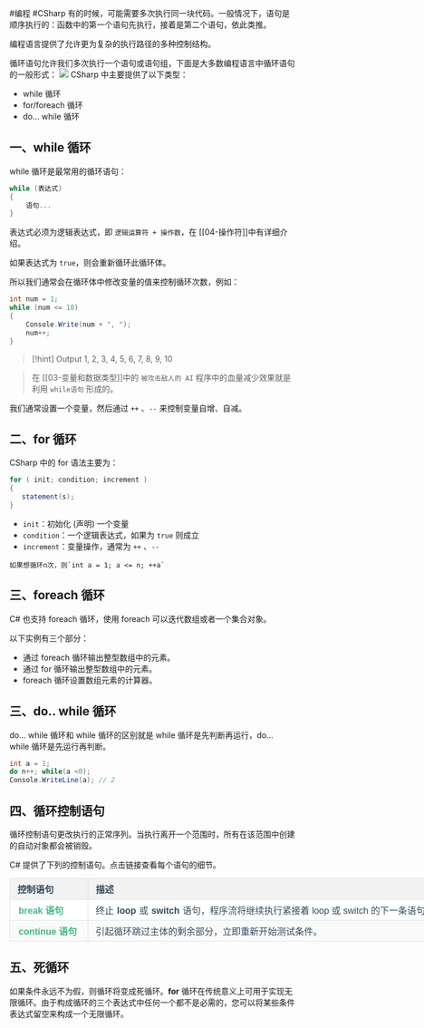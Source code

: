 #编程 #CSharp
有的时候，可能需要多次执行同一块代码。一般情况下，语句是顺序执行的：函数中的第一个语句先执行，接着是第二个语句，依此类推。

编程语言提供了允许更为复杂的执行路径的多种控制结构。

循环语句允许我们多次执行一个语句或语句组，下面是大多数编程语言中循环语句的一般形式：
![](循环语句.png)
CSharp 中主要提供了以下类型：
- while 循环
- for/foreach 循环
- do... while 循环

## 一、while 循环

while 循环是最常用的循环语句：

```C#
while (表达式)
{
	语句...
}
```

表达式必须为逻辑表达式，即 `逻辑运算符 + 操作数`，在 [[04-操作符]]中有详细介绍。

如果表达式为 `true`，则会重新循环此循环体。

所以我们通常会在循环体中修改变量的值来控制循环次数，例如：

```C#
int num = 1;
while (num <= 10)
{
	Console.Write(num + ", ");
	num++;
}
```

> [!hint] Output
> 1, 2, 3, 4, 5, 6, 7, 8, 9, 10

> 在 [[03-变量和数据类型]]中的 `被攻击敌人的 AI` 程序中的血量减少效果就是利用 `while语句` 形成的。


我们通常设置一个变量，然后通过 `++` 、`--` 来控制变量自增、自减。

## 二、for 循环

CSharp 中的 for 语法主要为：
```C#
for ( init; condition; increment )
{
   statement(s);
}
```

-  `init`：初始化 (声明) 一个变量
- `condition`：一个逻辑表达式，如果为 `true` 则成立
- `increment`：变量操作，通常为 `++` 、`--`


```ad-Prompt
如果想循环n次，则`int a = 1; a <= n; ++a`
```

## 三、foreach 循环

C# 也支持 foreach 循环，使用 foreach 可以迭代数组或者一个集合对象。

以下实例有三个部分：
-   通过 foreach 循环输出整型数组中的元素。
-   通过 for 循环输出整型数组中的元素。
-   foreach 循环设置数组元素的计算器。

## 三、do.. while 循环

do... while 循环和 while 循环的区别就是 while 循环是先判断再运行，do... while 循环是先运行再判断。

```C#
int a = 1;
do n++; while(a <0);
Console.WriteLine(a); // 2
```

## 四、循环控制语句

循环控制语句更改执行的正常序列。当执行离开一个范围时，所有在该范围中创建的自动对象都会被销毁。

C# 提供了下列的控制语句。点击链接查看每个语句的细节。
<table class="md-table" style="box-sizing: border-box; border-collapse: collapse; border-spacing: 0px; width: 800px; overflow: auto; break-inside: auto; text-align: left; cursor: text; margin: 0px; padding: 0px; word-break: initial; white-space: pre-wrap; color: rgb(52, 73, 94); font-family: Ubuntu, &quot;Source Sans Pro&quot;, sans-serif; font-size: 16px; font-style: normal; font-variant-ligatures: normal; font-variant-caps: normal; font-weight: 400; letter-spacing: normal; orphans: 2; text-transform: none; widows: 2; word-spacing: 0px; -webkit-text-stroke-width: 0px; background-color: rgb(255, 255, 255); text-decoration-thickness: initial; text-decoration-style: initial; text-decoration-color: initial;"><thead style="box-sizing: border-box; break-inside: avoid; break-after: auto; display: table-header-group; background-color: rgb(250, 250, 250);"><tr class="md-end-block md-focus-container" cid="n3" mdtype="table_row" style="box-sizing: border-box; break-inside: avoid; break-after: auto; border-top: 1px solid rgb(223, 226, 229); margin: 0px; padding: 0px;"><th style="box-sizing: border-box; padding: 6px 13px; border-width: 1px 1px 0px; border-bottom-style: initial; border-bottom-color: initial; font-weight: bold; border-top-style: solid; border-right-style: solid; border-left-style: solid; border-top-color: rgb(223, 226, 229); border-right-color: rgb(223, 226, 229); border-left-color: rgb(223, 226, 229); border-image: initial; text-align: left; margin: 0px; background-color: rgb(242, 242, 242);"><span class="td-span md-focus" cid="n4" mdtype="table_cell" style="box-sizing: border-box; display: inline-block; min-width: 1ch; width: 111.325px; min-height: 10px;"><span md-inline="plain" class="md-plain md-expand" style="box-sizing: border-box;">控制语句</span></span></th><th style="box-sizing: border-box; padding: 6px 13px; border-width: 1px 1px 0px; border-bottom-style: initial; border-bottom-color: initial; font-weight: bold; border-top-style: solid; border-right-style: solid; border-left-style: solid; border-top-color: rgb(223, 226, 229); border-right-color: rgb(223, 226, 229); border-left-color: rgb(223, 226, 229); border-image: initial; text-align: left; margin: 0px; background-color: rgb(242, 242, 242);"><span class="td-span" cid="n5" mdtype="table_cell" style="box-sizing: border-box; display: inline-block; min-width: 1ch; width: 633.675px; min-height: 10px;"><span md-inline="plain" class="md-plain" style="box-sizing: border-box;">描述</span></span></th></tr></thead><tbody style="box-sizing: border-box;"><tr class="md-end-block" cid="n6" mdtype="table_row" style="box-sizing: border-box; break-inside: avoid; break-after: auto; border-top: 1px solid rgb(223, 226, 229); margin: 0px; padding: 0px;"><td style="box-sizing: border-box; padding: 6px 13px; border: 1px solid rgb(223, 226, 229); text-align: left; margin: 0px; min-width: 32px;"><span class="td-span" cid="n7" mdtype="table_cell" style="box-sizing: border-box; display: inline-block; min-width: 1ch; width: 111.325px; min-height: 10px;"><span md-inline="link" class="md-meta-i-c  md-link" style="box-sizing: border-box;"><a href="https://www.runoob.com/csharp/csharp-break-statement.html" style="box-sizing: border-box; cursor: pointer; color: rgb(66, 185, 131); font-weight: 600; padding: 0px 2px; text-decoration: none; -webkit-user-drag: none;"><span md-inline="plain" class="md-plain" style="box-sizing: border-box;">break 语句</span></a></span></span></td><td style="box-sizing: border-box; padding: 6px 13px; border: 1px solid rgb(223, 226, 229); text-align: left; margin: 0px; min-width: 32px;"><span class="td-span" cid="n8" mdtype="table_cell" style="box-sizing: border-box; display: inline-block; min-width: 1ch; width: 633.675px; min-height: 10px;"><span md-inline="plain" class="md-plain" style="box-sizing: border-box;">终止 </span><span md-inline="strong" class="md-pair-s " style="box-sizing: border-box;"><strong style="box-sizing: border-box; padding: 0px 1px;"><span md-inline="plain" class="md-plain" style="box-sizing: border-box;">loop</span></strong></span><span md-inline="plain" class="md-plain" style="box-sizing: border-box;"> 或 </span><span md-inline="strong" class="md-pair-s " style="box-sizing: border-box;"><strong style="box-sizing: border-box; padding: 0px 1px;"><span md-inline="plain" class="md-plain" style="box-sizing: border-box;">switch</span></strong></span><span md-inline="plain" class="md-plain" style="box-sizing: border-box;"> 语句，程序流将继续执行紧接着 loop 或 switch 的下一条语句。</span></span></td></tr><tr class="md-end-block md-focus-container" cid="n9" mdtype="table_row" style="box-sizing: border-box; break-inside: avoid; break-after: auto; border-top: 1px solid rgb(223, 226, 229); margin: 0px; padding: 0px; background-color: rgb(250, 250, 250);"><td style="box-sizing: border-box; padding: 6px 13px; border: 1px solid rgb(223, 226, 229); text-align: left; margin: 0px; min-width: 32px;"><span class="td-span" cid="n10" mdtype="table_cell" style="box-sizing: border-box; display: inline-block; min-width: 1ch; width: 111.325px; min-height: 10px;"><span md-inline="link" class="md-meta-i-c  md-link" style="box-sizing: border-box;"><a href="https://www.runoob.com/csharp/csharp-continue-statement.html" style="box-sizing: border-box; cursor: pointer; color: rgb(66, 185, 131); font-weight: 600; padding: 0px 2px; text-decoration: none; -webkit-user-drag: none;"><span md-inline="plain" class="md-plain" style="box-sizing: border-box;">continue 语句</span></a></span></span></td><td style="box-sizing: border-box; padding: 6px 13px; border: 1px solid rgb(223, 226, 229); text-align: left; margin: 0px; min-width: 32px;"><span class="td-span md-focus" cid="n11" mdtype="table_cell" style="box-sizing: border-box; display: inline-block; min-width: 1ch; width: 633.675px; min-height: 10px;"><span md-inline="plain" class="md-plain md-expand" style="box-sizing: border-box;">引起循环跳过主体的剩余部分，立即重新开始测试条件。</span></span></td></tr></tbody></table>

## 五、死循环

如果条件永远不为假，则循环将变成死循环。**for** 循环在传统意义上可用于实现无限循环。由于构成循环的三个表达式中任何一个都不是必需的，您可以将某些条件表达式留空来构成一个无限循环。
